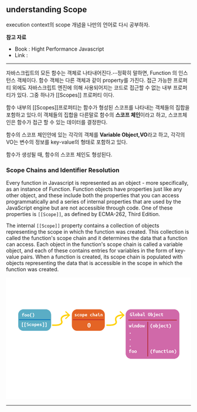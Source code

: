 ## understanding Scope

execution context의 scope 개념을 나만의 언어로 다시 공부하자.


**참고 자료**
- Book : Hight Performance Javascript
- Link : 


---

자바스크립트의 모든 함수는 객체로 나타내어진다.--정확히 말하면, Function 의 인스턴스 객체이다. 함수 객체는 다른 객체과 같이 property를 가진다. 접근 가능한 프로퍼티 외에도 자바스크립트 엔진에 의해 사용되어지는 코드로 접근할 수 없는 내부 프로퍼티가 있다. 그중 하나가 [[Scopes]] 프로퍼티 이다.

함수 내부의 [[Scopes]]프로퍼티는 함수가 형성된 스코프를 나타내는 객체들의 집합을 포함하고 있다.이 객체들의 집합을 다른말로 함수의 **스코프 체인**이라고 하고, 스코프체인은 함수가 접근 할 수 있는 데이터를 결정한다. 

함수의 스코프 체인안에 있는 각각의 객체를 **Variable Object,VO**라고 하고, 각각의 VO는 변수의 정보를 key-value의 형태로 포함하고 있다.


함수가 생성될 때, 함수의 스코프 체인도 형성된다.



### Scope Chains and Identifier Resolution

Every function in Javascript is represented as an object - more specifically, as an instance of Function. Function objects have properties just like any other object, and these include both the properties that you can access programmatically and a series of internal properties that are used by the JavaScript engine but are not accessible through code. One of these properties is `[[Scope]]`, as defined by ECMA-262, Third Edition.

The internal `[[Scope]]` property contains a collection of objects representing the scope in which the function was created. This collection is called the function's scope chain and it determines the data that a function can access. Each object in the function's scope chain is called a variable object, and each of these contains entries for variables in the form of key-value pairs. When a function is created, its scope chain is populated with objects representing the data that is accessible in the scope in which the function was created.



![콜스택이미지](./images/scope-chain.png)

---